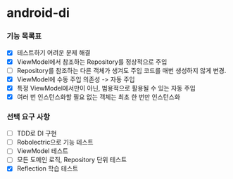 # android-di

### 기능 목록표
- [x] 테스트하기 어려운 문제 해결
- [x] ViewModel에서 참조하는 Repository를 정상적으로 주입
- [ ] Repository를 참조하는 다른 객체가 생겨도 주입 코드를 매번 생성하지 않게 변경.
- [x] ViewModel에 수동 주입 의존성 -> 자동 주입
- [x] 특정 ViewModel에서만이 아닌, 범용적으로 활용될 수 있는 자동 주입
- [x] 여러 번 인스턴스화할 필요 없는 객체는 최초 한 번만 인스턴스화

### 선택 요구 사항
- [ ] TDD로 DI 구현
- [ ] Robolectric으로 기능 테스트
- [ ] ViewModel 테스트
- [ ] 모든 도메인 로직, Repository 단위 테스트
- [x] Reflection 학습 테스트
